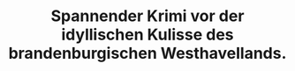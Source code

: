 ---
rating: 4.5
title: "Spannender Krimi vor der idyllischen Kulisse des brandenburgischen Westhavellands."
---